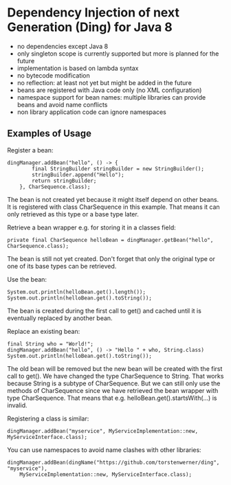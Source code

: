 # Dependency Injection of next Generation (Ding) for Java 8

- no dependencies except Java 8
- only singleton scope is currently supported but more is planned for the future
- implementation is based on lambda syntax
- no bytecode modification
- no reflection: at least not yet but might be added in the future
- beans are registered with Java code only (no XML configuration)
- namespace support for bean names: multiple libraries can provide beans and avoid name conflicts
- non library application code can ignore namespaces

## Examples of Usage

Register a bean:

    dingManager.addBean("hello", () -> {
            final StringBuilder stringBuilder = new StringBuilder();
            stringBuilder.append("Hello");
            return stringBuilder;
        }, CharSequence.class);
The bean is not created yet because it might itself depend on other beans. It is registered with class CharSequence in
this example. That means it can only retrieved as this type or a base type later.

Retrieve a bean wrapper e.g. for storing it in a classes field:

    private final CharSequence helloBean = dingManager.getBean("hello", CharSequence.class);
The bean is still not yet created. Don't forget that only the original type or one of its base types can be retrieved.

Use the bean:

    System.out.println(helloBean.get().length());
    System.out.println(helloBean.get().toString());
The bean is created during the first call to get() and cached until it is eventually replaced by another bean.

Replace an existing bean:

    final String who = "World!";
    dingManager.addBean("hello", () -> "Hello " + who, String.class)
    System.out.println(helloBean.get().toString());
The old bean will be removed but the new bean will be created with the first call to get(). We have changed the type
CharSequence to String. That works because String is a subtype of CharSequence. But we can still only use the methods
of CharSequence since we have retrieved the bean wrapper with type CharSequence. That means that e.g.
helloBean.get().startsWith(...) is invalid.

Registering a class is similar:

    dingManager.addBean("myservice", MyServiceImplementation::new, MyServiceInterface.class);

You can use namespaces to avoid name clashes with other libraries:

    dingManager.addBean(dingName("https://github.com/torstenwerner/ding", "myservice"),
        MyServiceImplementation::new, MyServiceInterface.class);
